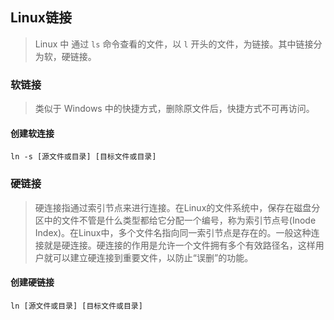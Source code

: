 ## Linux链接
> Linux 中 通过 `ls` 命令查看的文件，以 `l` 开头的文件，为链接。其中链接分为软，硬链接。

### 软链接
> 类似于 Windows 中的快捷方式，删除原文件后，快捷方式不可再访问。
#### 创建软连接
`ln -s [源文件或目录] [目标文件或目录]`

### 硬链接
> 硬连接指通过索引节点来进行连接。在Linux的文件系统中，保存在磁盘分区中的文件不管是什么类型都给它分配一个编号，称为索引节点号(Inode Index)。在Linux中，多个文件名指向同一索引节点是存在的。一般这种连接就是硬连接。硬连接的作用是允许一个文件拥有多个有效路径名，这样用户就可以建立硬连接到重要文件，以防止“误删”的功能。
#### 创建硬链接
`ln [源文件或目录] [目标文件或目录]`